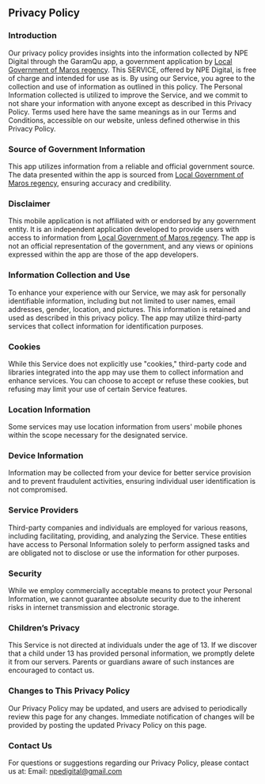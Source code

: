 ## Privacy Policy

### Introduction
Our privacy policy provides insights into the information collected by NPE Digital through the GaramQu app, a government application by [Local Government of Maros regency](https://maroskab.go.id/). This SERVICE, offered by NPE Digital, is free of charge and intended for use as is. By using our Service, you agree to the collection and use of information as outlined in this policy. The Personal Information collected is utilized to improve the Service, and we commit to not share your information with anyone except as described in this Privacy Policy. Terms used here have the same meanings as in our Terms and Conditions, accessible on our website, unless defined otherwise in this Privacy Policy.

### Source of Government Information
This app utilizes information from a reliable and official government source. The data presented within the app is sourced from [Local Government of Maros regency](https://maroskab.go.id/), ensuring accuracy and credibility.

### Disclaimer
This mobile application is not affiliated with or endorsed by any government entity. It is an independent application developed to provide users with access to information from [Local Government of Maros regency](https://maroskab.go.id/). The app is not an official representation of the government, and any views or opinions expressed within the app are those of the app developers.

### Information Collection and Use
To enhance your experience with our Service, we may ask for personally identifiable information, including but not limited to user names, email addresses, gender, location, and pictures. This information is retained and used as described in this privacy policy. The app may utilize third-party services that collect information for identification purposes.

### Cookies
While this Service does not explicitly use "cookies," third-party code and libraries integrated into the app may use them to collect information and enhance services. You can choose to accept or refuse these cookies, but refusing may limit your use of certain Service features.

### Location Information
Some services may use location information from users' mobile phones within the scope necessary for the designated service.

### Device Information
Information may be collected from your device for better service provision and to prevent fraudulent activities, ensuring individual user identification is not compromised.

### Service Providers
Third-party companies and individuals are employed for various reasons, including facilitating, providing, and analyzing the Service. These entities have access to Personal Information solely to perform assigned tasks and are obligated not to disclose or use the information for other purposes.

### Security
While we employ commercially acceptable means to protect your Personal Information, we cannot guarantee absolute security due to the inherent risks in internet transmission and electronic storage.

### Children’s Privacy
This Service is not directed at individuals under the age of 13. If we discover that a child under 13 has provided personal information, we promptly delete it from our servers. Parents or guardians aware of such instances are encouraged to contact us.

### Changes to This Privacy Policy
Our Privacy Policy may be updated, and users are advised to periodically review this page for any changes. Immediate notification of changes will be provided by posting the updated Privacy Policy on this page.

### Contact Us
For questions or suggestions regarding our Privacy Policy, please contact us at:
Email: npedigital@gmail.com
